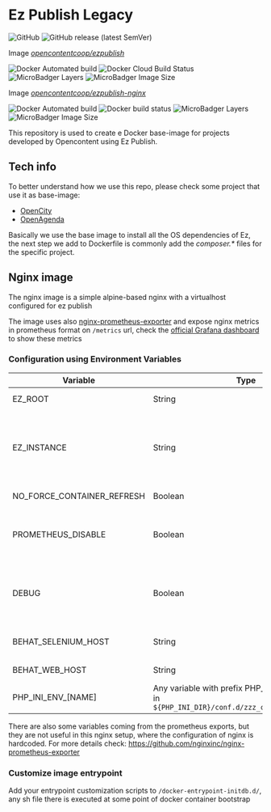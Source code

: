 # Ez Publish Legacy

![GitHub](https://img.shields.io/github/license/OpencontentCoop/docker-ezpublish)
![GitHub release (latest SemVer)](https://img.shields.io/github/v/release/OpencontentCoop/docker-ezpublish?sort=semver)

Image *[opencontentcoop/ezpublish](https://hub.docker.com/r/opencontentcoop/ezpublish)*

![Docker Automated build](https://img.shields.io/docker/cloud/automated/opencontentcoop/ezpublish)
![Docker Cloud Build Status](https://img.shields.io/docker/cloud/build/opencontentcoop/ezpublish)
![MicroBadger Layers](https://img.shields.io/microbadger/layers/opencontentcoop/ezpublish)
![MicroBadger Image Size](https://img.shields.io/microbadger/image-size/opencontentcoop/ezpublish)

Image *[opencontentcoop/ezpublish-nginx](https://hub.docker.com/r/opencontentcoop/ezpublish-nginx)*

![Docker Automated build](https://img.shields.io/docker/cloud/automated/opencontentcoop/ezpublish-nginx)
![Docker build status](https://img.shields.io/docker/build/opencontentcoop/ezpublish-nginx)
![MicroBadger Layers](https://img.shields.io/microbadger/layers/opencontentcoop/ezpublish-nginx)
![MicroBadger Image Size](https://img.shields.io/microbadger/image-size/opencontentcoop/ezpublish-nginx)



This repository is used to create e Docker base-image for projects developed by Opencontent using Ez Publish.

## Tech info

To better understand how we use this repo, please check some project that use it as base-image:

 * [OpenCity](https://gitlab.com/opencontent/opencity)
 * [OpenAgenda](https://gitlab.com/opencontent/openagenda)

Basically we use the base image to install all the OS dependencies of Ez, the next step we add to Dockerfile
is commonly add the _composer.*_ files for the specific project.

## Nginx image

The nginx image is a simple alpine-based nginx with a virtualhost configured for ez publish

The image uses also [nginx-prometheus-exporter](https://github.com/nginxinc/nginx-prometheus-exporter) and expose
nginx metrics in prometheus format on `/metrics` url, check the [official Grafana dashboard](https://github.com/nginxinc/nginx-prometheus-exporter/blob/master/grafana/README.md) to show these metrics

### Configuration using Environment Variables

| Variable | Type | Default value | Description |
| ---------|------|---------------|-------------|
| EZ_ROOT  | String | /var/www/html | Root of EZ Filesystem |
| EZ_INSTANCE | String | prototipo | If set change the value of '$instance' variable in nginx virtulahost |
| NO_FORCE_CONTAINER_REFRESH | Boolean | true | If set to true |
| PROMETHEUS_DISABLE | Boolean | none | If set to TRUE disable the prometheus monitoring |
| DEBUG | Boolean | none | If set to TRUE enable debugging of bash scripts |
| BEHAT_SELENIUM_HOST | String | none | BeHat Selenium host |
| BEHAT_WEB_HOST | String | none | BeHat Web Host |
| PHP_INI_ENV\_[NAME] | Any variable with prefix PHP_INI_ENV is injected in `${PHP_INI_DIR}/conf.d/zzz_custom_settings.ini` |

There are also some variables coming from the prometheus exports, but they are not useful in 
this nginx setup, where the configuration of nginx is hardcoded. For more details check: 
https://github.com/nginxinc/nginx-prometheus-exporter

### Customize image entrypoint

Add your entrypoint customization scripts to `/docker-entrypoint-initdb.d/`, any sh file there
is executed at some point of docker container bootstrap


